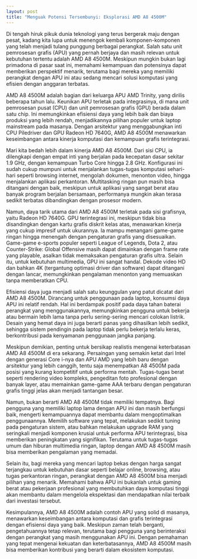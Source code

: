 ```yaml
---
layout: post
title: "Menguak Potensi Tersembunyi: Eksplorasi AMD A8 4500M"
---
```


Di tengah hiruk pikuk dunia teknologi yang terus bergerak maju dengan pesat, kadang kita lupa untuk menengok kembali komponen-komponen yang telah menjadi tulang punggung berbagai perangkat. Salah satu unit pemrosesan grafis (APU) yang pernah berjaya dan masih relevan untuk kebutuhan tertentu adalah AMD A8 4500M. Meskipun mungkin bukan lagi primadona di pasar saat ini, memahami kemampuan dan potensinya dapat memberikan perspektif menarik, terutama bagi mereka yang memiliki perangkat dengan APU ini atau sedang mencari solusi komputasi yang efisien dengan anggaran terbatas.

AMD A8 4500M adalah bagian dari keluarga APU AMD Trinity, yang dirilis beberapa tahun lalu. Keunikan APU terletak pada integrasinya, di mana unit pemrosesan pusat (CPU) dan unit pemrosesan grafis (GPU) berada dalam satu chip. Ini memungkinkan efisiensi daya yang lebih baik dan biaya produksi yang lebih rendah, menjadikannya pilihan populer untuk laptop mainstream pada masanya. Dengan arsitektur yang menggabungkan inti CPU Piledriver dan GPU Radeon HD 7640G, AMD A8 4500M menawarkan keseimbangan antara kinerja komputasi dan kemampuan grafis terintegrasi.

Mari kita bedah lebih dalam kinerja AMD A8 4500M. Dari sisi CPU, ia dilengkapi dengan empat inti yang berjalan pada kecepatan dasar sekitar 1.9 GHz, dengan kemampuan Turbo Core hingga 2.8 GHz. Konfigurasi ini sudah cukup mumpuni untuk menjalankan tugas-tugas komputasi sehari-hari seperti browsing internet, mengolah dokumen, menonton video, hingga menjalankan aplikasi perkantoran. Multitasking ringan pun masih bisa ditangani dengan baik, meskipun untuk aplikasi yang sangat berat atau banyak program berjalan bersamaan, performanya mungkin akan terasa sedikit terbatas dibandingkan dengan prosesor modern.

Namun, daya tarik utama dari AMD A8 4500M terletak pada sisi grafisnya, yaitu Radeon HD 7640G. GPU terintegrasi ini, meskipun tidak bisa disandingkan dengan kartu grafis diskrit kelas atas, menawarkan kinerja yang cukup impresif untuk ukurannya. Ia mampu menangani game-game ringan hingga menengah dengan pengaturan grafis yang disesuaikan. Game-game e-sports populer seperti League of Legends, Dota 2, atau Counter-Strike: Global Offensive masih dapat dimainkan dengan frame rate yang playable, asalkan tidak memaksakan pengaturan grafis ultra. Selain itu, untuk kebutuhan multimedia, GPU ini sangat handal. Dekode video HD dan bahkan 4K (tergantung optimasi driver dan software) dapat ditangani dengan lancar, memungkinkan pengalaman menonton yang memuaskan tanpa memberatkan CPU.

Efisiensi daya juga menjadi salah satu keunggulan yang patut dicatat dari AMD A8 4500M. Dirancang untuk penggunaan pada laptop, konsumsi daya APU ini relatif rendah. Hal ini berdampak positif pada daya tahan baterai perangkat yang menggunakannya, memungkinkan pengguna untuk bekerja atau bermain lebih lama tanpa perlu sering-sering mencari colokan listrik. Desain yang hemat daya ini juga berarti panas yang dihasilkan lebih sedikit, sehingga sistem pendingin pada laptop tidak perlu bekerja terlalu keras, berkontribusi pada kenyamanan penggunaan jangka panjang.

Meskipun demikian, penting untuk bersikap realistis mengenai keterbatasan AMD A8 4500M di era sekarang. Persaingan yang semakin ketat dari Intel dengan generasi Core i-nya dan APU AMD yang lebih baru dengan arsitektur yang lebih canggih, tentu saja menempatkan A8 4500M pada posisi yang kurang kompetitif untuk performa mentah. Tugas-tugas berat seperti rendering video kompleks, pengeditan foto profesional dengan banyak layer, atau memainkan game-game AAA terbaru dengan pengaturan grafis tinggi jelas akan menjadi tantangan besar.

Namun, bukan berarti AMD A8 4500M tidak memiliki tempatnya. Bagi pengguna yang memiliki laptop lama dengan APU ini dan masih berfungsi baik, mengerti kemampuannya dapat membantu dalam mengoptimalkan penggunaannya. Memilih software yang tepat, melakukan sedikit tuning pada pengaturan sistem, atau bahkan melakukan upgrade RAM yang seringkali menjadi komponen krusial untuk performa APU terintegrasi, bisa memberikan peningkatan yang signifikan. Terutama untuk tugas-tugas umum dan hiburan multimedia ringan, laptop dengan AMD A8 4500M masih bisa memberikan pengalaman yang memadai.

Selain itu, bagi mereka yang mencari laptop bekas dengan harga sangat terjangkau untuk kebutuhan dasar seperti belajar online, browsing, atau tugas perkantoran ringan, perangkat dengan AMD A8 4500M bisa menjadi pilihan yang menarik. Memahami bahwa APU ini bukanlah untuk gaming berat atau pekerjaan profesional yang membutuhkan daya komputasi tinggi akan membantu dalam mengelola ekspektasi dan mendapatkan nilai terbaik dari investasi tersebut.

Kesimpulannya, AMD A8 4500M adalah contoh APU yang solid di masanya, menawarkan keseimbangan antara komputasi dan grafis terintegrasi dengan efisiensi daya yang baik. Meskipun zaman telah berganti, pengetahuannya tetap relevan, terutama bagi pengguna yang berinteraksi dengan perangkat yang masih menggunakan APU ini. Dengan pemahaman yang tepat mengenai kekuatan dan keterbatasannya, AMD A8 4500M masih bisa memberikan kontribusi yang berarti dalam ekosistem komputasi.
